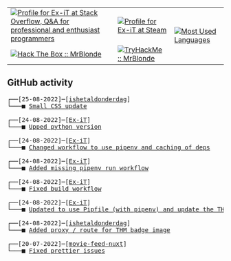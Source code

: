 <table>
    <tr>
        <td>
            <a href="https://stackoverflow.com/users/3351720/ex-it">
                <img alt="Profile for Ex-iT at Stack Overflow, Q&amp;A for professional and enthusiast programmers" src="https://stackoverflow.com/users/flair/3351720.png?theme=dark" />
            </a>
        </td>
        <td>
            <a href="https://steamcommunity.com/id/Ex-iT">
                <img alt="Profile for Ex-iT at Steam" src="https://steamcommunity-a.akamaihd.net/public/shared/images/header/globalheader_logo.png" />
            </a>
        </td>
        <td rowspan="2">
            <a href="https://github.com/Ex-iT/">
                <img alt="Most Used Languages" src="https://github-readme-stats.vercel.app/api/top-langs/?username=ex-it&layout=compact&theme=algolia" />
            </a>
        </td>
    </tr>
    <tr>
        <td>
            <a href="https://app.hackthebox.eu/profile/169430">
                <img alt="Hack The Box :: MrBlonde" src="https://www.hackthebox.eu/badge/image/169430" />
            </a>
        </td>
        <td>
            <a href="https://tryhackme.com/p/MrBlonde/">
                <img alt="TryHackMe :: MrBlonde" src="https://ishetaldonderdag.nl/proxy/thm" />
            </a>
        </td>
    </tr>
</table>

<h2>GitHub activity</h2>

<pre>
┌──[25-08-2022]─[<a href="https://github.com/Ex-iT/ishetaldonderdag">ishetaldonderdag</a>]
└───■ <a href="https://github.com/Ex-iT/ishetaldonderdag/commit/8eacfbd060290e4d2d643a483d2225c9bb237444">Small CSS update</a><br />
┌──[24-08-2022]─[<a href="https://github.com/Ex-iT/Ex-iT">Ex-iT</a>]
└───■ <a href="https://github.com/Ex-iT/Ex-iT/commit/d8cc7847fc83db58e5dca20796bebc0b07a7404f">Upped python version</a><br />
┌──[24-08-2022]─[<a href="https://github.com/Ex-iT/Ex-iT">Ex-iT</a>]
└───■ <a href="https://github.com/Ex-iT/Ex-iT/commit/1e739d4b0d28f82b678d6e0488f00130a5c428c8">Changed workflow to use pipenv and caching of deps</a><br />
┌──[24-08-2022]─[<a href="https://github.com/Ex-iT/Ex-iT">Ex-iT</a>]
└───■ <a href="https://github.com/Ex-iT/Ex-iT/commit/0e79e4c4ea08364d46540b0309ff61aceb2c7291">Added missing pipenv run workflow</a><br />
┌──[24-08-2022]─[<a href="https://github.com/Ex-iT/Ex-iT">Ex-iT</a>]
└───■ <a href="https://github.com/Ex-iT/Ex-iT/commit/c19c611156bb637a185b3b4080a77fab209cf5db">Fixed build workflow</a><br />
┌──[24-08-2022]─[<a href="https://github.com/Ex-iT/Ex-iT">Ex-iT</a>]
└───■ <a href="https://github.com/Ex-iT/Ex-iT/commit/6a4d464635f3d44ac811a30f5a8fb1755dd251f6">Updated to use Pipfile (with pipenv) and update the THM badge url</a><br />
┌──[24-08-2022]─[<a href="https://github.com/Ex-iT/ishetaldonderdag">ishetaldonderdag</a>]
└───■ <a href="https://github.com/Ex-iT/ishetaldonderdag/commit/729742688cd4d73986731baf7d3927b8e09b89c9">Added proxy / route for THM badge image</a><br />
┌──[20-07-2022]─[<a href="https://github.com/Ex-iT/movie-feed-nuxt">movie-feed-nuxt</a>]
└───■ <a href="https://github.com/Ex-iT/movie-feed-nuxt/commit/b254e493429f36958e9a1d53cc597ba6a52f077d">Fixed prettier issues</a><br />
</pre>